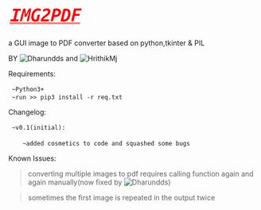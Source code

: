 # ![alt text](https://github.com/HrithikMJ/Image2PDF/blob/main/Logo.png?raw=true)
a GUI image to PDF converter based on python,tkinter & PIL


BY ![Dharundds](https://github.com/Dharundds) and ![HrithikMj](https://github.com/HrithikMJ)

Requirements:
 
     ~Python3+
     ~run >> pip3 install -r req.txt



Changelog:

     ~v0.1(initial):
     
        ~added cosmetics to code and squashed some bugs  




Known Issues: 

  >converting multiple images to pdf requires calling function again and again manually(now fixed by ![Dharundds](https://github.com/Dharundds))

  >sometimes the first image is repeated in the output twice
